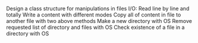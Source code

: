 Design a class structure for manipulations in files I/O:
Read line by line and totally
Write a content with different modes
Copy all of content in file to another file with two above methods
Make a new directory with OS
Remove requested list of directory and files with OS
Check existence of a file in a directory with OS

